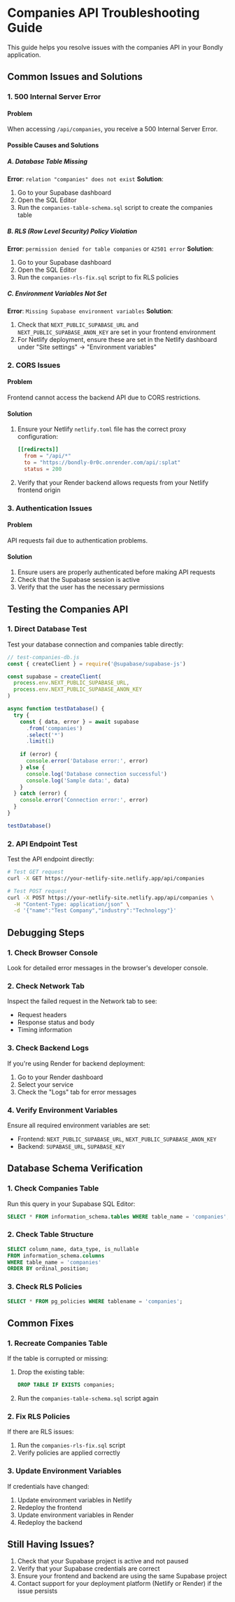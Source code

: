 # Companies API Troubleshooting Guide

This guide helps you resolve issues with the companies API in your Bondly application.

## Common Issues and Solutions

### 1. 500 Internal Server Error

#### Problem
When accessing `/api/companies`, you receive a 500 Internal Server Error.

#### Possible Causes and Solutions

##### A. Database Table Missing
**Error**: `relation "companies" does not exist`
**Solution**: 
1. Go to your Supabase dashboard
2. Open the SQL Editor
3. Run the `companies-table-schema.sql` script to create the companies table

##### B. RLS (Row Level Security) Policy Violation
**Error**: `permission denied for table companies` or `42501 error`
**Solution**:
1. Go to your Supabase dashboard
2. Open the SQL Editor
3. Run the `companies-rls-fix.sql` script to fix RLS policies

##### C. Environment Variables Not Set
**Error**: `Missing Supabase environment variables`
**Solution**:
1. Check that `NEXT_PUBLIC_SUPABASE_URL` and `NEXT_PUBLIC_SUPABASE_ANON_KEY` are set in your frontend environment
2. For Netlify deployment, ensure these are set in the Netlify dashboard under "Site settings" → "Environment variables"

### 2. CORS Issues

#### Problem
Frontend cannot access the backend API due to CORS restrictions.

#### Solution
1. Ensure your Netlify `netlify.toml` file has the correct proxy configuration:
   ```toml
   [[redirects]]
     from = "/api/*"
     to = "https://bondly-0r0c.onrender.com/api/:splat"
     status = 200
   ```
2. Verify that your Render backend allows requests from your Netlify frontend origin

### 3. Authentication Issues

#### Problem
API requests fail due to authentication problems.

#### Solution
1. Ensure users are properly authenticated before making API requests
2. Check that the Supabase session is active
3. Verify that the user has the necessary permissions

## Testing the Companies API

### 1. Direct Database Test
Test your database connection and companies table directly:

```javascript
// test-companies-db.js
const { createClient } = require('@supabase/supabase-js')

const supabase = createClient(
  process.env.NEXT_PUBLIC_SUPABASE_URL,
  process.env.NEXT_PUBLIC_SUPABASE_ANON_KEY
)

async function testDatabase() {
  try {
    const { data, error } = await supabase
      .from('companies')
      .select('*')
      .limit(1)
    
    if (error) {
      console.error('Database error:', error)
    } else {
      console.log('Database connection successful')
      console.log('Sample data:', data)
    }
  } catch (error) {
    console.error('Connection error:', error)
  }
}

testDatabase()
```

### 2. API Endpoint Test
Test the API endpoint directly:

```bash
# Test GET request
curl -X GET https://your-netlify-site.netlify.app/api/companies

# Test POST request
curl -X POST https://your-netlify-site.netlify.app/api/companies \
  -H "Content-Type: application/json" \
  -d '{"name":"Test Company","industry":"Technology"}'
```

## Debugging Steps

### 1. Check Browser Console
Look for detailed error messages in the browser's developer console.

### 2. Check Network Tab
Inspect the failed request in the Network tab to see:
- Request headers
- Response status and body
- Timing information

### 3. Check Backend Logs
If you're using Render for backend deployment:
1. Go to your Render dashboard
2. Select your service
3. Check the "Logs" tab for error messages

### 4. Verify Environment Variables
Ensure all required environment variables are set:
- Frontend: `NEXT_PUBLIC_SUPABASE_URL`, `NEXT_PUBLIC_SUPABASE_ANON_KEY`
- Backend: `SUPABASE_URL`, `SUPABASE_KEY`

## Database Schema Verification

### 1. Check Companies Table
Run this query in your Supabase SQL Editor:
```sql
SELECT * FROM information_schema.tables WHERE table_name = 'companies';
```

### 2. Check Table Structure
```sql
SELECT column_name, data_type, is_nullable 
FROM information_schema.columns 
WHERE table_name = 'companies' 
ORDER BY ordinal_position;
```

### 3. Check RLS Policies
```sql
SELECT * FROM pg_policies WHERE tablename = 'companies';
```

## Common Fixes

### 1. Recreate Companies Table
If the table is corrupted or missing:
1. Drop the existing table:
   ```sql
   DROP TABLE IF EXISTS companies;
   ```
2. Run the `companies-table-schema.sql` script again

### 2. Fix RLS Policies
If there are RLS issues:
1. Run the `companies-rls-fix.sql` script
2. Verify policies are applied correctly

### 3. Update Environment Variables
If credentials have changed:
1. Update environment variables in Netlify
2. Redeploy the frontend
3. Update environment variables in Render
4. Redeploy the backend

## Still Having Issues?

1. Check that your Supabase project is active and not paused
2. Verify that your Supabase credentials are correct
3. Ensure your frontend and backend are using the same Supabase project
4. Contact support for your deployment platform (Netlify or Render) if the issue persists